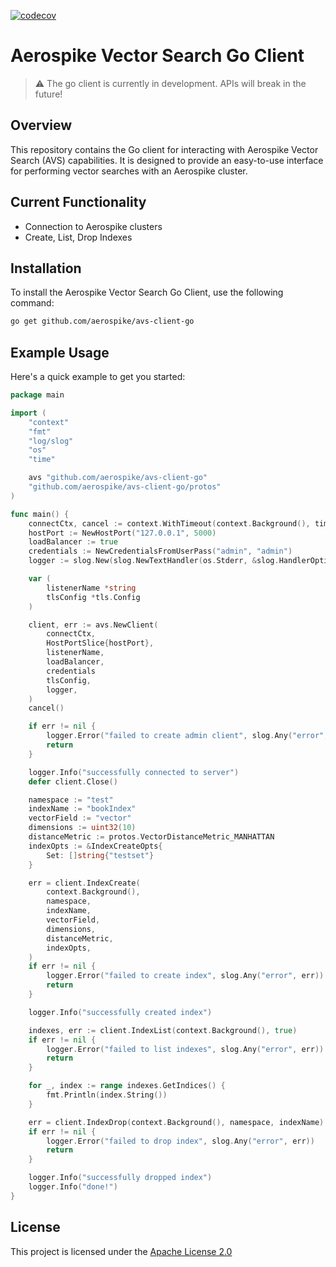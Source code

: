[![codecov](https://codecov.io/gh/aerospike/avs-client-go/graph/badge.svg?token=811TWWPW6S)](https://codecov.io/gh/aerospike/avs-client-go)

# Aerospike Vector Search Go Client

> :warning: The go client is currently in development. APIs will break in the future!

## Overview

This repository contains the Go client for interacting with Aerospike Vector
Search (AVS) capabilities. It is designed to provide an easy-to-use interface for
performing vector searches with an Aerospike cluster.

## Current Functionality
- Connection to Aerospike clusters
- Create, List, Drop Indexes

## Installation
To install the Aerospike Vector Search Go Client, use the following command:

```bash
go get github.com/aerospike/avs-client-go
```

## Example Usage
Here's a quick example to get you started:
```go
package main

import (
	"context"
	"fmt"
	"log/slog"
	"os"
	"time"

	avs "github.com/aerospike/avs-client-go"
	"github.com/aerospike/avs-client-go/protos"
)

func main() {
	connectCtx, cancel := context.WithTimeout(context.Background(), time.Second*5)
	hostPort := NewHostPort("127.0.0.1", 5000)
	loadBalancer := true
	credentials := NewCredentialsFromUserPass("admin", "admin")
	logger := slog.New(slog.NewTextHandler(os.Stderr, &slog.HandlerOptions{Level: slog.LevelDebug}))

	var (
		listenerName *string
		tlsConfig *tls.Config
	)

	client, err := avs.NewClient(
		connectCtx,
		HostPortSlice{hostPort},
		listenerName,
		loadBalancer,
		credentials
		tlsConfig,
		logger,
	)
	cancel()

	if err != nil {
		logger.Error("failed to create admin client", slog.Any("error", err))
		return
	}

	logger.Info("successfully connected to server")
	defer client.Close()

	namespace := "test"
	indexName := "bookIndex"
	vectorField := "vector"
	dimensions := uint32(10)
	distanceMetric := protos.VectorDistanceMetric_MANHATTAN
	indexOpts := &IndexCreateOpts{
		Set: []string{"testset"}
	}

	err = client.IndexCreate(
		context.Background(),
		namespace,
		indexName,
		vectorField,
		dimensions,
		distanceMetric,
		indexOpts,
	)
	if err != nil {
		logger.Error("failed to create index", slog.Any("error", err))
		return
	}

	logger.Info("successfully created index")

	indexes, err := client.IndexList(context.Background(), true)
	if err != nil {
		logger.Error("failed to list indexes", slog.Any("error", err))
		return
	}

	for _, index := range indexes.GetIndices() {
		fmt.Println(index.String())
	}

	err = client.IndexDrop(context.Background(), namespace, indexName)
	if err != nil {
		logger.Error("failed to drop index", slog.Any("error", err))
		return
	}

	logger.Info("successfully dropped index")
	logger.Info("done!")
}
```

## License
This project is licensed under the [Apache License 2.0](./LICENSE)
